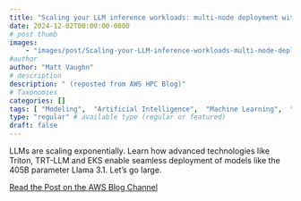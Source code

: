 ```yaml
---
title: "Scaling your LLM inference workloads: multi-node deployment with TensorRT-LLM and Triton on Amazon EKS"
date: 2024-12-02T00:00:00-0800
# post thumb
images:
    - "images/post/Scaling-your-LLM-inference-workloads-multi-node-deployment-with-TensorRT-LLM-and-Triton-on-Amazon-EKS-1120x630.png"
#author
author: "Matt Vaughn"
# description
description: " (reposted from AWS HPC Blog)"
# Taxonomies
categories: []
tags: [ "Modeling",  "Artificial Intelligence",  "Machine Learning",  "Technical How-to",  "HPC",  "hpcblog", ]
type: "regular" # available type (regular or featured)
draft: false
---
```


LLMs are scaling exponentially. Learn how advanced technologies like Triton, TRT-LLM and EKS enable seamless deployment of models like the 405B parameter Llama 3.1. Let’s go large.

<a href="https://aws.amazon.com/blogs/hpc/scaling-your-llm-inference-workloads-multi-node-deployment-with-tensorrt-llm-and-triton-on-amazon-eks/" class="btn btn-primary btn-lg active" role="button" aria-pressed="true" style="margin-top: 8px;">Read the Post on the AWS Blog Channel</a>
